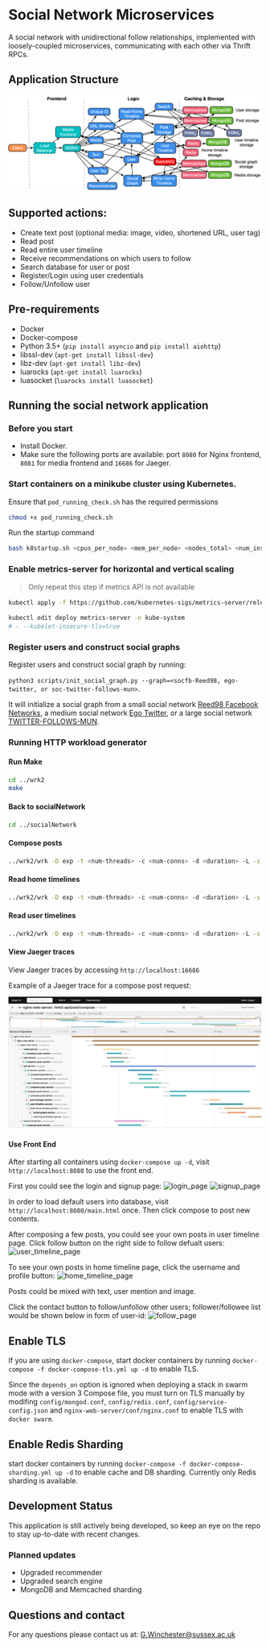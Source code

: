 # Social Network Microservices

A social network with unidirectional follow relationships, implemented with loosely-coupled microservices, communicating with each other via Thrift RPCs.

## Application Structure

![Social Network Architecture](figures/socialNet_arch.png)

## Supported actions:

* Create text post (optional media: image, video, shortened URL, user tag)
* Read post
* Read entire user timeline
* Receive recommendations on which users to follow
* Search database for user or post
* Register/Login using user credentials
* Follow/Unfollow user

## Pre-requirements

* Docker
* Docker-compose
* Python 3.5+ (`pip install asyncio` and `pip install aiohttp`)
* libssl-dev (`apt-get install libssl-dev`)
* libz-dev (`apt-get install libz-dev`)
* luarocks (`apt-get install luarocks`)
* luasocket (`luarocks install luasocket`)

## Running the social network application

### Before you start

* Install Docker.
* Make sure the following ports are available: port `8080` for Nginx frontend, `8081` for media frontend and `16686` for Jaeger.

### Start containers on a minikube cluster using Kubernetes.

Ensure that `pod_running_check.sh` has the required permissions
```bash
chmod +x pod_running_check.sh
```

Run the startup command 
```bash
bash k8startup.sh <cpus_per_node> <mem_per_node> <nodes_total> <num_instances>
```

### Enable metrics-server for horizontal and vertical scaling

> Only repeat this step if metrics API is not available
```bash
kubectl apply -f https://github.com/kubernetes-sigs/metrics-server/releases/latest/download/components.yaml
```

```bash
kubectl edit deploy metrics-server -n kube-system
# - --kubelet-insecure-tls=true
```

### Register users and construct social graphs

Register users and construct social graph by running: 

`python3 scripts/init_social_graph.py --graph=<socfb-Reed98, ego-twitter, or soc-twitter-follows-mun>`.

It will initialize a social graph from a small social network [Reed98 Facebook Networks](http://networkrepository.com/socfb-Reed98.php), a medium social network [Ego Twitter](https://snap.stanford.edu/data/ego-Twitter.html), or a large social network [TWITTER-FOLLOWS-MUN](https://networkrepository.com/soc-twitter-follows-mun.php).

### Running HTTP workload generator

#### Run Make

```bash
cd ../wrk2
make
```

#### Back to socialNetwork
```bash
cd ../socialNetwork
```

#### Compose posts

```bash
../wrk2/wrk -D exp -t <num-threads> -c <num-conns> -d <duration> -L -s ./wrk2/scripts/social-network/compose-post.lua http://localhost:8080/wrk2-api/post/compose -R <reqs-per-sec>
```

#### Read home timelines

```bash
../wrk2/wrk -D exp -t <num-threads> -c <num-conns> -d <duration> -L -s ./wrk2/scripts/social-network/read-home-timeline.lua http://localhost:8080/wrk2-api/home-timeline/read -R <reqs-per-sec>
```

#### Read user timelines

```bash
../wrk2/wrk -D exp -t <num-threads> -c <num-conns> -d <duration> -L -s ./wrk2/scripts/social-network/read-user-timeline.lua http://localhost:8080/wrk2-api/user-timeline/read -R <reqs-per-sec>
```

#### View Jaeger traces
View Jaeger traces by accessing `http://localhost:16686`

Example of a Jaeger trace for a compose post request:

![jaeger_example](figures/socialNet_jaeger.png)

#### Use Front End

After starting all containers using `docker-compose up -d`, visit `http://localhost:8080` to use the front end.

First you could see the login and signup page:
![login_page](figures/login.png)
![signup_page](figures/signup.png)

In order to load default users into database, visit `http://localhost:8080/main.html` once. Then click compose to post new contents.

After composing a few posts, you could see your own posts in user timeline page. Click follow button on the right side to follow defualt users:
![user_timeline_page](figures/user_timeline.png)

To see your own posts in home timeline page, click the username and profile button:
![home_timeline_page](figures/home_timeline.png)

Posts could be mixed with text, user mention and image.

Click the contact button to follow/unfollow other users; follower/followee list would be shown below in form of user-id:
![follow_page](figures/follow.png)

## Enable TLS

If you are using `docker-compose`, start docker containers by running `docker-compose -f docker-compose-tls.yml up -d` to enable TLS.

Since the `depends_on` option is ignored when deploying a stack in swarm mode with a version 3 Compose file, you
must turn on TLS manually by modifing `config/mongod.conf`, `config/redis.conf`, `config/service-config.json` and
`nginx-web-server/conf/nginx.conf` to enable TLS with `docker swarm`.

## Enable Redis Sharding

start docker containers by running `docker-compose -f docker-compose-sharding.yml up -d` to enable cache and DB sharding. Currently only Redis sharding is available.

## Development Status

This application is still actively being developed, so keep an eye on the repo to stay up-to-date with recent changes.

### Planned updates

* Upgraded recommender
* Upgraded search engine
* MongoDB and Memcached sharding

## Questions and contact

For any questions please contact us at: <G.Winchester@sussex.ac.uk>
